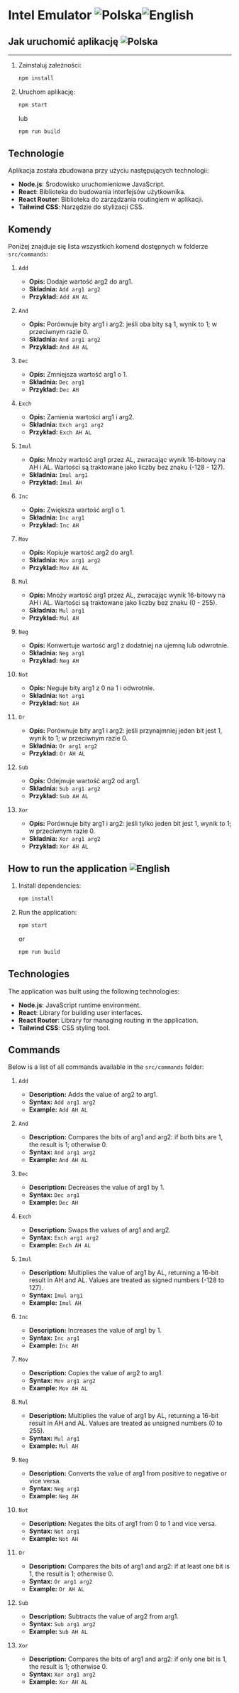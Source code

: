 # Intel Emulator ![Polska](https://img.shields.io/badge/Language-Polish-red?style=flat&logo=flag-icon&logoColor=white)![English](https://img.shields.io/badge/Language-English-blue?style=flat&logo=flag-icon&logoColor=white)


## Jak uruchomić aplikację ![Polska](https://img.shields.io/badge/Language-Polish-red?style=flat&logo=flag-icon&logoColor=white)
---
1. Zainstaluj zależności:
   ```sh
   npm install
   ```
2. Uruchom aplikację:
   ```sh
   npm start
   ```
   lub
   ```sh
   npm run build
   ```

## Technologie

Aplikacja została zbudowana przy użyciu następujących technologii:
- **Node.js**: Środowisko uruchomieniowe JavaScript.
- **React**: Biblioteka do budowania interfejsów użytkownika.
- **React Router**: Biblioteka do zarządzania routingiem w aplikacji.
- **Tailwind CSS**: Narzędzie do stylizacji CSS.

## Komendy

Poniżej znajduje się lista wszystkich komend dostępnych w folderze `src/commands`:

1. `Add`
   - **Opis:** Dodaje wartość arg2 do arg1.
   - **Składnia:** `Add arg1 arg2`
   - **Przykład:** `Add AH AL`

2. `And`
   - **Opis:** Porównuje bity arg1 i arg2: jeśli oba bity są 1, wynik to 1; w przeciwnym razie 0.
   - **Składnia:** `And arg1 arg2`
   - **Przykład:** `And AH AL`

3. `Dec`
   - **Opis:** Zmniejsza wartość arg1 o 1.
   - **Składnia:** `Dec arg1`
   - **Przykład:** `Dec AH`

4. `Exch`
   - **Opis:** Zamienia wartości arg1 i arg2.
   - **Składnia:** `Exch arg1 arg2`
   - **Przykład:** `Exch AH AL`

5. `Imul`
   - **Opis:** Mnoży wartość arg1 przez AL, zwracając wynik 16-bitowy na AH i AL. Wartości są traktowane jako liczby bez znaku (-128 - 127).
   - **Składnia:** `Imul arg1`
   - **Przykład:** `Imul AH`

6. `Inc`
   - **Opis:** Zwiększa wartość arg1 o 1.
   - **Składnia:** `Inc arg1`
   - **Przykład:** `Inc AH`

7. `Mov`
   - **Opis:** Kopiuje wartość arg2 do arg1.
   - **Składnia:** `Mov arg1 arg2`
   - **Przykład:** `Mov AH AL`

8. `Mul`
   - **Opis:** Mnoży wartość arg1 przez AL, zwracając wynik 16-bitowy na AH i AL. Wartości są traktowane jako liczby bez znaku (0 - 255).
   - **Składnia:** `Mul arg1`
   - **Przykład:** `Mul AH`

9. `Neg`
   - **Opis:** Konwertuje wartość arg1 z dodatniej na ujemną lub odwrotnie.
   - **Składnia:** `Neg arg1`
   - **Przykład:** `Neg AH`

10. `Not`
    - **Opis:** Neguje bity arg1 z 0 na 1 i odwrotnie.
    - **Składnia:** `Not arg1`
    - **Przykład:** `Not AH`

11. `Or`
    - **Opis:** Porównuje bity arg1 i arg2: jeśli przynajmniej jeden bit jest 1, wynik to 1; w przeciwnym razie 0.
    - **Składnia:** `Or arg1 arg2`
    - **Przykład:** `Or AH AL`

12. `Sub`
    - **Opis:** Odejmuje wartość arg2 od arg1.
    - **Składnia:** `Sub arg1 arg2`
    - **Przykład:** `Sub AH AL`

13. `Xor`
    - **Opis:** Porównuje bity arg1 i arg2: jeśli tylko jeden bit jest 1, wynik to 1; w przeciwnym razie 0.
    - **Składnia:** `Xor arg1 arg2`
    - **Przykład:** `Xor AH AL`


## How to run the application ![English](https://img.shields.io/badge/Language-English-blue?style=flat&logo=flag-icon&logoColor=white)

1. Install dependencies:
   ```sh
   npm install
   ```
2. Run the application:
   ```sh
   npm start
   ```
   or
   ```sh
   npm run build
   ```

## Technologies

The application was built using the following technologies:
- **Node.js**: JavaScript runtime environment.
- **React**: Library for building user interfaces.
- **React Router**: Library for managing routing in the application.
- **Tailwind CSS**: CSS styling tool.

## Commands

Below is a list of all commands available in the `src/commands` folder:

1. `Add`
   - **Description:** Adds the value of arg2 to arg1.
   - **Syntax:** `Add arg1 arg2`
   - **Example:** `Add AH AL`

2. `And`
   - **Description:** Compares the bits of arg1 and arg2: if both bits are 1, the result is 1; otherwise 0.
   - **Syntax:** `And arg1 arg2`
   - **Example:** `And AH AL`

3. `Dec`
   - **Description:** Decreases the value of arg1 by 1.
   - **Syntax:** `Dec arg1`
   - **Example:** `Dec AH`

4. `Exch`
   - **Description:** Swaps the values of arg1 and arg2.
   - **Syntax:** `Exch arg1 arg2`
   - **Example:** `Exch AH AL`

5. `Imul`
   - **Description:** Multiplies the value of arg1 by AL, returning a 16-bit result in AH and AL. Values are treated as signed numbers (-128 to 127).
   - **Syntax:** `Imul arg1`
   - **Example:** `Imul AH`

6. `Inc`
   - **Description:** Increases the value of arg1 by 1.
   - **Syntax:** `Inc arg1`
   - **Example:** `Inc AH`

7. `Mov`
   - **Description:** Copies the value of arg2 to arg1.
   - **Syntax:** `Mov arg1 arg2`
   - **Example:** `Mov AH AL`

8. `Mul`
   - **Description:** Multiplies the value of arg1 by AL, returning a 16-bit result in AH and AL. Values are treated as unsigned numbers (0 to 255).
   - **Syntax:** `Mul arg1`
   - **Example:** `Mul AH`

9. `Neg`
   - **Description:** Converts the value of arg1 from positive to negative or vice versa.
   - **Syntax:** `Neg arg1`
   - **Example:** `Neg AH`

10. `Not`
    - **Description:** Negates the bits of arg1 from 0 to 1 and vice versa.
    - **Syntax:** `Not arg1`
    - **Example:** `Not AH`

11. `Or`
    - **Description:** Compares the bits of arg1 and arg2: if at least one bit is 1, the result is 1; otherwise 0.
    - **Syntax:** `Or arg1 arg2`
    - **Example:** `Or AH AL`

12. `Sub`
    - **Description:** Subtracts the value of arg2 from arg1.
    - **Syntax:** `Sub arg1 arg2`
    - **Example:** `Sub AH AL`

13. `Xor`
    - **Description:** Compares the bits of arg1 and arg2: if only one bit is 1, the result is 1; otherwise 0.
    - **Syntax:** `Xor arg1 arg2`
    - **Example:** `Xor AH AL`
